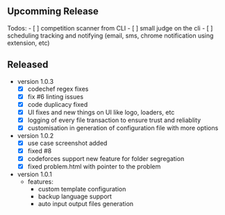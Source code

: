 
## Upcomming Release

Todos:
    - [ ] competition scanner from CLI
    - [ ] small judge on the cli
    - [ ] scheduling tracking and notifying (email, sms, chrome notification using extension, etc)

## Released

- version 1.0.3
    - [x] codechef regex fixes
    - [x] fix #6 linting issues
    - [x] code duplicacy fixed
    - [x] UI fixes and new things on UI like logo, loaders, etc
    - [x] logging of every file transaction to ensure trust and reliablity
    - [x] customisation in generation of configuration file with more options

- version 1.0.2
    - [x] use case screenshot added
    - [x] fixed #8
    - [x] codeforces support new feature for folder segregation
    - [x] fixed problem.html with pointer to the problem

- version 1.0.1
    - features:
        - custom template configuration
        - backup language support
        - auto input output files generation
